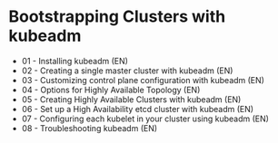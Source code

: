 # Bootstrapping Clusters with kubeadm

* 01 - Installing kubeadm (EN)
* 02 - Creating a single master cluster with kubeadm (EN)
* 03 - Customizing control plane configuration with kubeadm (EN)
* 04 - Options for Highly Available Topology (EN)
* 05 - Creating Highly Available Clusters with kubeadm (EN)
* 06 - Set up a High Availability etcd cluster with kubeadm (EN)
* 07 - Configuring each kubelet in your cluster using kubeadm (EN)
* 08 - Troubleshooting kubeadm (EN)